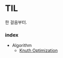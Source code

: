 # TIL  
한 걸음부터.

### index  
* Algorithm  
  * [Knuth Optimization](https://github.com/dohun94/TIL/blob/master/algorithm/Knuth%20Optimization.md)
